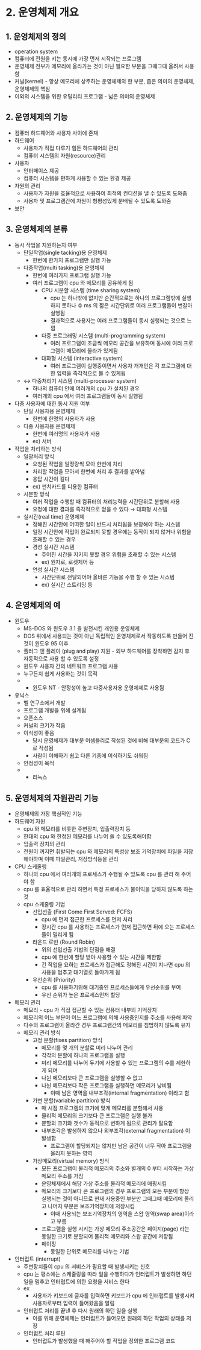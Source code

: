 # 2. 운영체제 개요

## 1. 운영체제의 정의

- operation system
- 컴퓨터에 전원을 키는 동시에 가장 먼저 시작되는 프로그램
- 운영체제 전부가 메모리에 올라가는 것이 아닌 필요한 부분을 그때그때 올려서 사용함
- 커널(kernel) - 항상 메모리에 상주하는 운영체제의 한 부분, 좁은 의미의 운영체제, 운영체제의 핵심
- 이외의 시스템을 위한 유틸리티 프로그램 - 넓은 의미의 운영체제

## 2. 운영체제의 기능

- 컴퓨터 하드웨어와 사용자 사이에 존재
- 하드웨어
    - 사용자가 직접 다루기 힘든 하드웨어의 관리
    - 컴퓨터 시스템의 자원(resource)관리
- 사용자
    - 인터페이스 제공
    - 컴퓨터 시스템을 편하게 사용할 수 있는 환경 제공
- 자원의 관리
    - 사용자가 자원을 효율적으로 사용하여 최적의 컨디션을 낼 수 있도록 도와줌
    - 사용자 및 프로그램간에 자원이 형평성있게 분배될 수 있도록 도와줌
- 보안

## 3. 운영체제의 분류

- 동시 작업을 지원하는지 여부
    - 단일작업(single tacking)용 운영체제
        - 한번에 한가지 프로그램만 실행 가능
    - 다중작업(multi tasking)용 운영체제
        - 한번에 여러가지 프로그램 실행 가능
        - 여러 프로그램이 cpu 와 메모리를 공유하게 됨
            - CPU 시분할 시스템 (time sharing system)
                - cpu 는 하나밖에 없지만 순간적으로는 하나의 프로그램밖에 실행하지 못하나 수 ms 의 짧은 시간단위로 여러 프로그램들이 번갈아 실행됨
                - 결과적으로 사용자는 여러 프로그램들이 동시 실행되는 것으로 느낌
            - 다중 프로그래밍 시스템 (multi-programming system)
                - 여러 프로그램이 조금씩 메모리 공간을 보유하며 동시에 여러 프로그램이 메모리에 올라가 있게됨
            - 대화형 시스템 (interactive system)
                - 여러 프로그램이 실행중이면서 사용자 개개인은 각 프로그램에 대한 입력을 즉각적으로 볼 수 있게됨
    - ↔ 다중처리기 시스템 (multi-processer system)
        - 하나의 컴퓨터 안에 여러개의 cpu 가 설치된 경우
        - 여러개의 cpu 에서 여러 프로그램들이 동시 실행됨
- 다중 사용자에 대한 동시 지원 여부
    - 단일 사용자용 운영체제
        - 한번에 한명의 사용자가 사용
    - 다중 사용자용 운영체제
        - 한번에 여러명의 사용자가 사용
        - ex) 서버
- 작업을 처리하는 방식
    - 일괄처리 방식
        - 요청된 작업을 일정량씩 모아 한번에 처리
        - 처리할 작업을 모아서 한번에 처리 후 결과를 받아냄
        - 응답 시간이 길다
        - ex) 펀치카드를 디용한 컴퓨터
    - 시분할 방식
        - 여러 작업을 수행할 때 컴퓨터의 처리능력을 시간단위로 분할해 사용
        - 요청에 대한 결과를 즉각적으로 얻을 수 있다 → 대화형 시스템
    - 실시간(real time) 운영체제
        - 정해진 시간안에 어떠한 일이 반드시 처리됨을 보장해야 하는 시스템
        - 일정 시간안에 작업이 완료되지 못할 경우에는 동작이 되지 않거나 위험을 초래할 수 있는 경우
        - 경성 실시간 시스템
            - 주어진 시간을 지키지 못할 경우 위험을 초래할 수 있는 시스템
            - ex) 원자로, 로켓제어 등
        - 연성 실시간 시스템
            - 시간단위로 전달되어야 올바른 기능을 수행 할 수 있는 시스템
            - ex) 실시간 스트리밍 등

## 4. 운영체제의 예

- 윈도우
    - MS-DOS 와 윈도우 3.1 을 발전시킨 개인용 운영체제
    - DOS 위에서 사용되는 것이 아닌 독립적인 운영체제로서 작동하도록 만들어 진 것이 윈도우 95 이후
    - 플러그 앤 플레이 (plug and play) 지원 - 외부 하드웨어를 장착하면 감지 후 자동적으로 사용 할 수 있도록 설정
    - 윈도우 사용자 간의 네트워크 프로그램 사용
    - 누구든지 쉽게 사용하는 것이 목적
    - + 윈도우 NT - 안정성이 높고 다중사용자용 운영체제로 사용됨
- 유닉스
    - 벨 연구소에서 개발
    - 프로그램 개발을 위해 설계됨
    - 오픈소스
    - 커널의 크기가 작음
    - 이식성이 좋음
        - 당시 운영체제가 대부분 어셈블리로 작성된 것에 비해 대부분의 코드가 C 로 작성됨
        - 사람이 이해하기 쉽고 다른 기종에 이식하기도 쉬워짐
    - 안정성이 목적
    - + 리눅스

## 5. 운영체제의 자원관리 기능

- 운영체제의 가장 핵심적인 기능
- 하드웨어 자원
    - cpu 와 메모리를 비롯한 주변장치, 입출력장치 등
    - 한대의 cpu 와 한정된 메모리를 나누어 쓸 수 있도록해야함
    - 입출력 장치의 관리
    - 전원이 꺼지면 휘발되는 cpu 와 메모리의 특성상 보조 기억장치에 파일을 저장해야하며 이때 파일관리, 저장방식등을 관리
- CPU 스케줄링
    - 하나의 cpu 에서 여러개의 프로세스가 수행될 수 있도록 cpu 를 관리 해 주어야 함
    - cpu 를 효율적으로 관리 하면서 특정 프로세스가 불이익을 당하지 않도록 하는 것
    - cpu 스케줄링 기법
        - 선입선출 (First Come First Served: FCFS)
            - cpu 에 먼저 접근한 프로세스를 먼저 처리
            - 장시간 cpu 를 사용하는 프로세스가 먼저 접근하면 뒤에 오는 프로세스들이 밀리게 됨
        - 라운드 로빈 (Round Robin)
            - 위의 선입선출 기법의 단점을 해결
            - cpu 에 한번에 할당 받아 사용할 수 있는 시간을 제한함
            - 긴 작업을 요하는 프로세스가 접근해도 정해진 시간이 지나면 cpu 의 사용을 멈추고 대기열로 돌아가게 됨
        - 우선순위 (Priority)
            - cpu 를 사용하기위해 대기중인 프로세스들에게 우선순위를 부여
            - 우선 순위가 높은 프로세스먼저 할당
- 메모리 관리
    - 메모리 - cpu 가 직접 접근할 수 있는 컴퓨터 내부의 기억장치
    - 메모리의 어느 부분이 어느 프로그램에 의해 사용중인지를 주소를 사용해 파악
    - 다수의 프로그램이 올라간 경우 프로그램간의 메모리를 침범하지 않도록 유지
    - 메모리 관리 방식
        - 고정 분할(fixes partition) 방식
            - 메모리를 몇 개의 분할로 미리 나누어 관리
            - 각각의 분할에 하나의 프로그램을 실행
            - 미리 메모리를 나누어 두기에 사용할 수 있는 프로그램의 수를 제한하게 되며
            - 나뉜 메모리보다 큰 프로그램을 실행할 수 없고
            - 나뉜 메모리보다 작은 프로그램을 실행하면 메모리가 낭비됨
                - 이때 남은 영역을 내부조각(internal fragmentation) 이라고 함
        - 가변 분할(variable partition) 방식
            - 매 시점 프로그램의 크기에 맞게 메모리를 분할해서 사용
            - 물리적 메모리의 크기보다 큰 프로그램은 실행 불가
            - 분할의 크기와 갯수가 동적으로 변하게 됨으로 관리가 필요함
            - 내부조각은 발생하지 않으나 외부조각(external fragmentation) 이 발생함
                - 프로그램이 할당되지는 않지만 남은 공간이 너무 작아 프로그램을 올리지 못하는 영역
        - 가상메모리(virtual memory) 방식
            - 모든 프로그램이 물리적 메모리의 주소와 별개의 0 부터 시작하는 가상 메모리 주소를 가짐
            - 운영체제에서 해당 가상 주소를 물리적 메모리에 매핑시킴
            - 메모리의 크기보다 큰 프로그램의 경우 프로그램의 모든 부분이 항상 실행되는 것이 아니므로 현재 사용중인 부분만 그때그때 메모리에 올리고 나머지 부분은 보조기억장치에 저장시킴
                - 이때 사용되는 보조기억장치의 영역을 스왑 영역(swap area)이라고 부름
            - 프로그램을 실행 시키는 가상 메모리 주소공간은 페이지(page) 라는 동일한 크기로 분할되어 물리적 메모리와 스왑 공간에 저장됨
            - 페이징
                - 동일한 단위로 메모리를 나누는 기법
- 인터럽트 (interrupt)
    - 주변장치들이 cpu 의 서비스가 필요할 때 발생시키는 신호
    - cpu 는 평소에는 스케줄링을 따라 일을 수행하다가 인터럽트가 발생하면 하던일을 멈추고 인터럽트에 의한 요청을 서비스 한다
    - ex
        - 사용자가 키보드에 글자를 입력하면 키보드가 cpu 에 인터럽트를 발생시켜 사용자로부터 입력이 들어왔음을 알림
    - 인터럽트 처리를 끝낸 후 다시 원래의 하던 일을 실행
        - 이를 위해 운영체제는 인터럽트가 들어오면 원래의 하던 작업의 상태를 저장
    - 인터럽트 처리 루틴
        - 인터럽트가 발생했을 때 해주어야 할 작업을 정의한 프로그램 코드